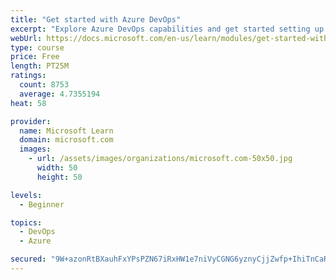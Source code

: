 ```yaml
---
title: "Get started with Azure DevOps"
excerpt: "Explore Azure DevOps capabilities and get started setting up your own organization knowing what separates elite performers from low performers."
webUrl: https://docs.microsoft.com/en-us/learn/modules/get-started-with-devops/
type: course
price: Free
length: PT25M
ratings:
  count: 8753
  average: 4.7355194
heat: 58

provider:
  name: Microsoft Learn
  domain: microsoft.com
  images:
    - url: /assets/images/organizations/microsoft.com-50x50.jpg
      width: 50
      height: 50

levels:
  - Beginner

topics:
  - DevOps
  - Azure

secured: "9W+azonRtBXauhFxYPsPZN67iRxHW1e7niVyCGNG6yznyCjjZwfp+IhiTnCaRMusd3VXgLYOSEurcSWbKh3FfOp1L8Jll6+O+mcgoWFhUJe+vi3WWipDRziHQIelZh66RhAa3LmprhnwpkEdBo2Acz5SE3rS2i0SC39NUBWfo51zoNwmjeLAOwmJWoZ9erPpsO90kCqhpQG0f/TB/JU/9HRL5N3WpStomlFjnu0swL6bTuEfkdDZI3ZxI3PrwP01aWBI29iB5vcZ/jRSgIyJzceEahCGB066fwh+WtVcIWEhpecoKUBAs3YzAGWwIDbkKaFqfiB/aYsCV1iFdpv0AwUNPpUA/VonOoW17d98i88R5SI77ncpN4CRLRX8GnG2wHp/KWMfBt9M0ppMFqLU49aqXLolRLgmKAlBv8ZnpYM=;OeOJKo4hE+hGzFESLN7PEA=="
---
```


